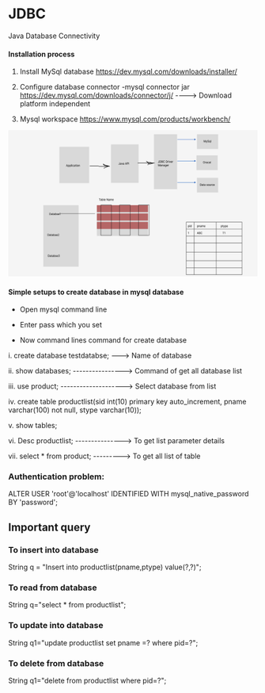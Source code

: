 

# JDBC
Java Database Connectivity

#### Installation process

1. Install MySql database
https://dev.mysql.com/downloads/installer/

2. Configure database connector -mysql connector jar
https://dev.mysql.com/downloads/connector/j/     ----> Download platform 
independent

3. Mysql workspace
https://www.mysql.com/products/workbench/






![App Screenshot](https://github.com/vish-muskan19/JDBC/blob/main/JDBC_tutorial/SS.png?raw=true)

#### Simple setups to create database in mysql database

+ Open mysql command line

+ Enter pass which you set

+ Now command lines command for create database

i. create database testdatabse;  ---> Name of database

ii. show databases; ----------------> Command of get all database list

iii. use product;  --------------------> Select database from list


iv. create table productlist(sid int(10) primary key auto_increment, pname varchar(100) not null, stype varchar(10));

v. show tables;

vi. Desc productlist;  ---------------> To get list parameter details

vii. select * from product; ---------> To get all list of table

### Authentication problem:
ALTER USER 'root'@'localhost' IDENTIFIED WITH mysql_native_password BY 'password';


## Important query

### To insert into database
String q = "Insert into productlist(pname,ptype) value(?,?)";

### To read from database
String q="select * from productlist";

### To update into database
String q1="update productlist set pname =? where pid=?";

### To delete from database
String q1="delete from productlist where pid=?";
